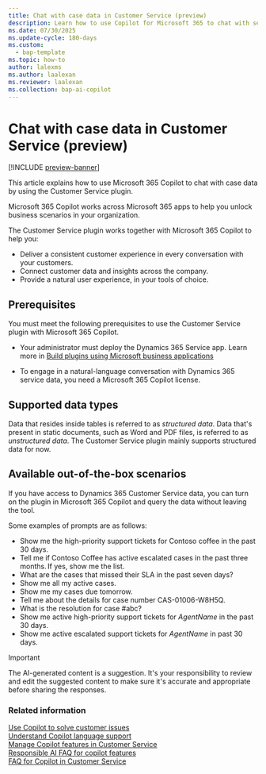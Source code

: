 ```yaml
---
title: Chat with case data in Customer Service (preview)
description: Learn how to use Copilot for Microsoft 365 to chat with service data and ask questions in natural language.
ms.date: 07/30/2025
ms.update-cycle: 180-days
ms.custom:
  - bap-template
ms.topic: how-to
author: lalexms
ms.author: laalexan
ms.reviewer: laalexan
ms.collection: bap-ai-copilot
---
```


# Chat with case data in Customer Service (preview)

[!INCLUDE [preview-banner](~/../shared-content/shared/preview-includes/preview-note-d365.md)]

This article explains how to use Microsoft 365 Copilot to chat with case data by using the Customer Service plugin.

Microsoft 365 Copilot works across Microsoft 365 apps to help you unlock business scenarios in your organization.

The Customer Service plugin works together with Microsoft 365 Copilot to help you:

- Deliver a consistent customer experience in every conversation with your customers.
- Connect customer data and insights across the company.
- Provide a natural user experience, in your tools of choice.

## Prerequisites 

You must meet the following prerequisites to use the Customer Service plugin with Microsoft 365 Copilot.

- Your administrator must deploy the Dynamics 365 Service app. Learn more in [Build plugins using Microsoft business applications](/microsoft-365-copilot/extensibility/overview-business-applications#deploy-a-plugin)

- To engage in a natural-language conversation with Dynamics 365 service data, you need a Microsoft 365 Copilot license. 

## Supported data types

Data that resides inside tables is referred to as *structured data*. Data that's present in static documents, such as Word and PDF files, is referred to as *unstructured data*. The Customer Service plugin mainly supports structured data for now.

## Available out-of-the-box scenarios

If you have access to Dynamics 365 Customer Service data, you can turn on the plugin in Microsoft 365 Copilot and query the data without leaving the tool.

Some examples of prompts are as follows:

- Show me the high-priority support tickets for Contoso coffee in the past 30 days.
- Tell me if Contoso Coffee has active escalated cases in the past three months. If yes, show me the list.
- What are the cases that missed their SLA in the past seven days?
- Show me all my active cases.
- Show me my cases due tomorrow.
- Tell me about the details for case number CAS-01006-W8H5Q.
- What is the resolution for case #abc?
- Show me active high-priority support tickets for *AgentName* in the past 30 days.
- Show me active escalated support tickets for *AgentName* in past 30 days.

> [!IMPORTANT]
> The AI-generated content is a suggestion. It's your responsibility to review and edit the suggested content to make sure it's accurate and appropriate before sharing the responses.


### Related information

[Use Copilot to solve customer issues](use-copilot-features.md)  
[Understand Copilot language support](copilot-language-support.md)  
[Manage Copilot features in Customer Service](/dynamics365/customer-service/administer/faq-copilot-features)  
[Responsible AI FAQ for copilot features](/dynamics365/customer-service/implement/faq-responsible-ai-copilot)   
[FAQ for Copilot in Customer Service](/dynamics365/customer-service/administer/faq-copilot-features)  
